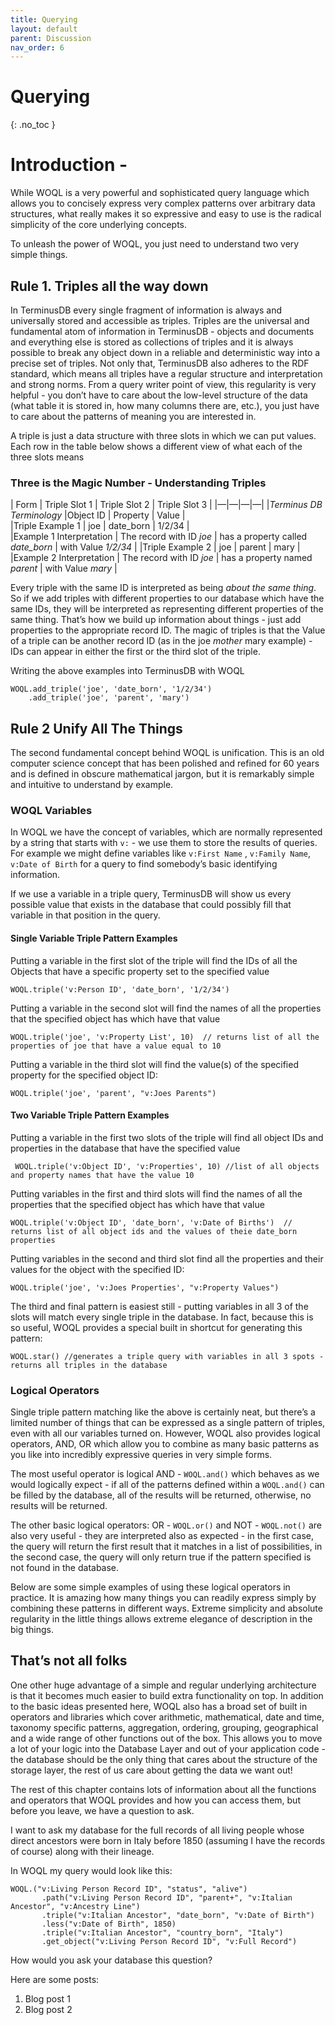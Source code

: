 ```yaml
---
title: Querying
layout: default
parent: Discussion
nav_order: 6
---
```

# Querying

{: .no_toc }

<!--StartFragment-->

# Introduction -

While WOQL is a very powerful and sophisticated query language which allows you to concisely express very complex patterns over arbitrary data structures, what really makes it so expressive and easy to use is the radical simplicity of the core underlying concepts.

To unleash the power of WOQL, you just need to understand two very simple things.

## [](https://terminusdb.com/docs/user-guide/query/simple-query/#rule-1-triples-all-the-way-down) Rule 1. Triples all the way down

In TerminusDB every single fragment of information is always and universally stored and accessible as triples. Triples are the universal and fundamental atom of information in TerminusDB - objects and documents and everything else is stored as collections of triples and it is always possible to break any object down in a reliable and deterministic way into a precise set of triples. Not only that, TerminusDB also adheres to the RDF standard, which means all triples have a regular structure and interpretation and strong norms. From a query writer point of view, this regularity is very helpful - you don’t have to care about the low-level structure of the data (what table it is stored in, how many columns there are, etc.), you just have to care about the patterns of meaning you are interested in.

A triple is just a data structure with three slots in which we can put values. Each row in the table below shows a different view of what each of the three slots means

### [](https://terminusdb.com/docs/user-guide/query/simple-query/#three-is-the-magic-number---understanding-triples) Three is the Magic Number - Understanding Triples

\| Form | Triple Slot 1 | Triple Slot 2 | Triple Slot 3 | |—|—|—|—| |*Terminus DB Terminology* |Object ID | Property | Value |\
|Triple Example 1 | joe | date_born | 1/2/34 |\
|Example 1 Interpretation | The record with ID *joe* | has a property called *date_born* | with Value *1/2/34* | |Triple Example 2 | joe | parent | mary |\
|Example 2 Interpretation | The record with ID *joe* | has a property named *parent* | with Value *mary* |

Every triple with the same ID is interpreted as being *about the same thing*. So if we add triples with different properties to our database which have the same IDs, they will be interpreted as representing different properties of the same thing. That’s how we build up information about things - just add properties to the appropriate record ID. The magic of triples is that the Value of a triple can be another record ID (as in the joe *mother* mary example) - IDs can appear in either the first or the third slot of the triple.

Writing the above examples into TerminusDB with WOQL

```
WOQL.add_triple('joe', 'date_born', '1/2/34')
    .add_triple('joe', 'parent', 'mary')
```

## [](https://terminusdb.com/docs/user-guide/query/simple-query/#rule-2-unify-all-the-things) Rule 2 Unify All The Things

The second fundamental concept behind WOQL is unification. This is an old computer science concept that has been polished and refined for 60 years and is defined in obscure mathematical jargon, but it is remarkably simple and intuitive to understand by example.

### [](https://terminusdb.com/docs/user-guide/query/simple-query/#woql-variables) WOQL Variables

In WOQL we have the concept of variables, which are normally represented by a string that starts with `v:` - we use them to store the results of queries. For example we might define variables like `v:First Name` , `v:Family Name`, `v:Date of Birth` for a query to find somebody’s basic identifying information.

If we use a variable in a triple query, TerminusDB will show us every possible value that exists in the database that could possibly fill that variable in that position in the query.

#### [](https://terminusdb.com/docs/user-guide/query/simple-query/#single-variable-triple-pattern-examples) Single Variable Triple Pattern Examples

Putting a variable in the first slot of the triple will find the IDs of all the Objects that have a specific property set to the specified value

```
WOQL.triple('v:Person ID', 'date_born', '1/2/34')
```

Putting a variable in the second slot will find the names of all the properties that the specified object has which have that value

```
WOQL.triple('joe', 'v:Property List', 10)  // returns list of all the properties of joe that have a value equal to 10  
```

Putting a variable in the third slot will find the value(s) of the specified property for the specified object ID:

```
WOQL.triple('joe', 'parent', "v:Joes Parents")  
```

#### [](https://terminusdb.com/docs/user-guide/query/simple-query/#two-variable-triple-pattern-examples) Two Variable Triple Pattern Examples

Putting a variable in the first two slots of the triple will find all object IDs and properties in the database that have the specified value

```
 WOQL.triple('v:Object ID', 'v:Properties', 10) //list of all objects and property names that have the value 10
```

Putting variables in the first and third slots will find the names of all the properties that the specified object has which have that value

```
WOQL.triple('v:Object ID', 'date_born', 'v:Date of Births')  // returns list of all object ids and the values of theie date_born properties   
```

Putting variables in the second and third slot find all the properties and their values for the object with the specified ID:

```
WOQL.triple('joe', 'v:Joes Properties', "v:Property Values")
```

The third and final pattern is easiest still - putting variables in all 3 of the slots will match every single triple in the database. In fact, because this is so useful, WOQL provides a special built in shortcut for generating this pattern:

```
WOQL.star() //generates a triple query with variables in all 3 spots - returns all triples in the database
```

### [](https://terminusdb.com/docs/user-guide/query/simple-query/#logical-operators) Logical Operators

Single triple pattern matching like the above is certainly neat, but there’s a limited number of things that can be expressed as a single pattern of triples, even with all our variables turned on. However, WOQL also provides logical operators, AND, OR which allow you to combine as many basic patterns as you like into incredibly expressive queries in very simple forms.

The most useful operator is logical AND - `WOQL.and()` which behaves as we would logically expect - if all of the patterns defined within a `WOQL.and()` can be filled by the database, all of the results will be returned, otherwise, no results will be returned.

The other basic logical operators: OR - `WOQL.or()` and NOT - `WOQL.not()` are also very useful - they are interpreted also as expected - in the first case, the query will return the first result that it matches in a list of possibilities, in the second case, the query will only return true if the pattern specified is not found in the database.

Below are some simple examples of using these logical operators in practice. It is amazing how many things you can readily express simply by combining these patterns in different ways. Extreme simplicity and absolute regularity in the little things allows extreme elegance of description in the big things.

## [](https://terminusdb.com/docs/user-guide/query/simple-query/#thats-not-all-folks) That’s not all folks

One other huge advantage of a simple and regular underlying architecture is that it becomes much easier to build extra functionality on top. In addition to the basic ideas presented here, WOQL also has a broad set of built in operators and libraries which cover arithmetic, mathematical, date and time, taxonomy specific patterns, aggregation, ordering, grouping, geographical and a wide range of other functions out of the box. This allows you to move a lot of your logic into the Database Layer and out of your application code - the database should be the only thing that cares about the structure of the storage layer, the rest of us care about getting the data we want out!

The rest of this chapter contains lots of information about all the functions and operators that WOQL provides and how you can access them, but before you leave, we have a question to ask.

I want to ask my database for the full records of all living people whose direct ancestors were born in Italy before 1850 (assuming I have the records of course) along with their lineage.

In WOQL my query would look like this:

```
WOQL.("v:Living Person Record ID", "status", "alive")
       .path("v:Living Person Record ID", "parent+", "v:Italian Ancestor", "v:Ancestry Line")
       .triple("v:Italian Ancestor", "date_born", "v:Date of Birth")
       .less("v:Date of Birth", 1850)
       .triple("v:Italian Ancestor", "country_born", "Italy")
       .get_object("v:Living Person Record ID", "v:Full Record")

```

How would you ask your database this question?

Here are some posts:

1. Blog post 1
2. Blog post 2
